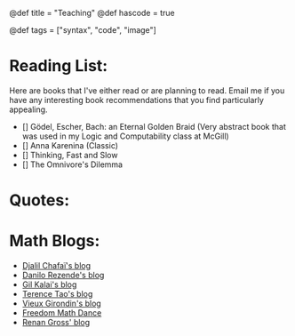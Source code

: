 @def title = "Teaching"
@def hascode = true

@def tags = ["syntax", "code", "image"]

# Reading List:
Here are books that I've either read or are planning to read. Email me if you have any interesting book recommendations that you find particularly appealing. 

- [] Gödel, Escher, Bach: an Eternal Golden Braid (Very abstract book that was used in my Logic and Computability class at McGill)
- [] Anna Karenina (Classic)
- [] Thinking, Fast and Slow
- [] The Omnivore's Dilemma

# Quotes:

# Math Blogs:
* [Djalil Chafaï's blog](https://djalil.chafai.net/blog/)
* [Danilo Rezende's blog](https://danilorezende.com/)
* [Gil Kalai's blog](https://gilkalai.wordpress.com/)
* [Terence Tao's blog](https://terrytao.wordpress.com/)
* [Vieux Girondin's blog](https://vieuxgirondin.wordpress.com/)
* [Freedom Math Dance](https://freedommathdance.blogspot.com/)
* [Renan Gross' blog](https://sarcasticresonance.wordpress.com/)
